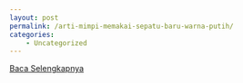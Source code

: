 ```yaml
---
layout: post
permalink: /arti-mimpi-memakai-sepatu-baru-warna-putih/
categories:
    - Uncategorized
---
```


[Baca Selengkapnya](/09)